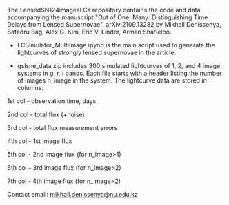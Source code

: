 The LensedSN124imagesLCs repository contains the code and data accompanying the manuscript 
"Out of One, Many: Distinguishing Time Delays from Lensed Supernovae", arXiv:2109.13282 
by Mikhail Denissenya, Satadru Bag, Alex G. Kim, Eric V. Linder, Arman Shafieloo.


* LCSimulator_MultiImage.ipynb is the main script used to generate the lightcurves of strongly lensed supernovae in the article.


* gslsne_data.zip includes 300  simulated  lightcurves  of  1, 2, and 4  image  systems in g, r, i bands.
Each file starts with a header listing the number of images n_image in the system. The lightcurve data are stored in columns:


1st col - observation time, days

2nd col - total flux (+noise)

3rd col - total flux measurement errors

4th col - 1st image flux

5th col - 2nd image flux (for n_image>1)

6th col - 3rd image flux (for n_image>2)

7th col - 4th image flux (for n_image>2)


Contact email: mikhail.denissenya@nu.edu.kz


